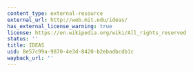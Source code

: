 ```yaml
---
content_type: external-resource
external_url: http://web.mit.edu/ideas/
has_external_license_warning: true
license: https://en.wikipedia.org/wiki/All_rights_reserved
status: ''
title: IDEAS
uid: 8e57c99a-9870-4e3d-8420-b2ebadbcdb1c
wayback_url: ''
---
```

